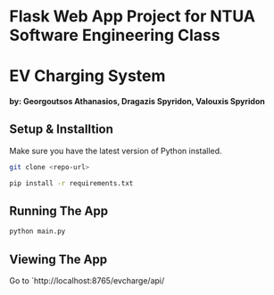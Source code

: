# Flask Web App Project for NTUA Software Engineering Class
# EV Charging System
#### by: Georgoutsos Athanasios, Dragazis Spyridon, Valouxis Spyridon

## Setup & Installtion

Make sure you have the latest version of Python installed.

```bash
git clone <repo-url>
```

```bash
pip install -r requirements.txt
```

## Running The App

```bash
python main.py
```

## Viewing The App

Go to `http://localhost:8765/evcharge/api/
